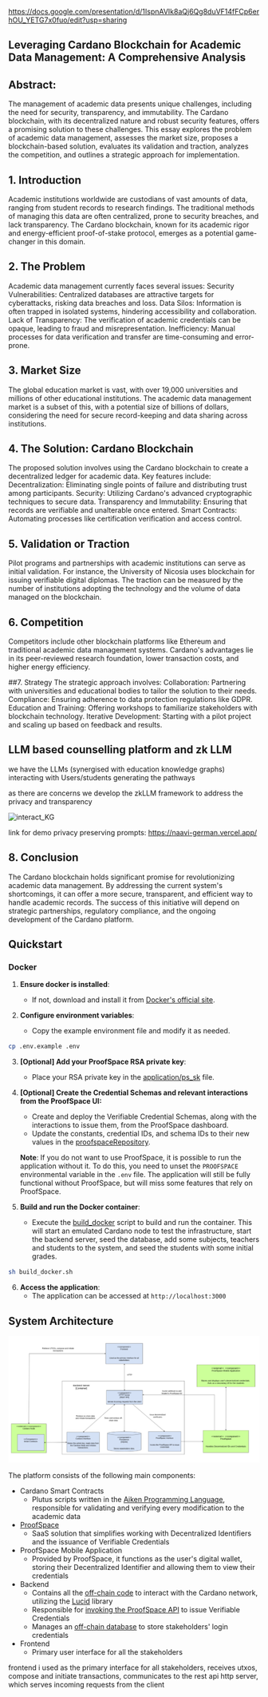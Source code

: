 https://docs.google.com/presentation/d/1IspnAVIk8aQj6Qg8duVF14fFCp6erhOU_YETG7x0fuo/edit?usp=sharing

## Leveraging Cardano Blockchain for Academic Data Management: A Comprehensive Analysis ##

## Abstract:
The management of academic data presents unique challenges, including the need for security, transparency, and immutability. The Cardano blockchain, with its decentralized nature and robust security features, offers a promising solution to these challenges. This essay explores the problem of academic data management, assesses the market size, proposes a blockchain-based solution, evaluates its validation and traction, analyzes the competition, and outlines a strategic approach for implementation.

## 1. Introduction
Academic institutions worldwide are custodians of vast amounts of data, ranging from student records to research findings. The traditional methods of managing this data are often centralized, prone to security breaches, and lack transparency. The Cardano blockchain, known for its academic rigor and energy-efficient proof-of-stake protocol, emerges as a potential game-changer in this domain.

## 2. The Problem
Academic data management currently faces several issues:
Security Vulnerabilities: Centralized databases are attractive targets for cyberattacks, risking data breaches and loss.
Data Silos: Information is often trapped in isolated systems, hindering accessibility and collaboration.
Lack of Transparency: The verification of academic credentials can be opaque, leading to fraud and misrepresentation.
Inefficiency: Manual processes for data verification and transfer are time-consuming and error-prone.

## 3. Market Size
The global education market is vast, with over 19,000 universities and millions of other educational institutions. The academic data management market is a subset of this, with a potential size of billions of dollars, considering the need for secure record-keeping and data sharing across institutions.

## 4. The Solution: Cardano Blockchain
The proposed solution involves using the Cardano blockchain to create a decentralized ledger for academic data. Key features include:
Decentralization: Eliminating single points of failure and distributing trust among participants.
Security: Utilizing Cardano's advanced cryptographic techniques to secure data.
Transparency and Immutability: Ensuring that records are verifiable and unalterable once entered.
Smart Contracts: Automating processes like certification verification and access control.

## 5. Validation or Traction
Pilot programs and partnerships with academic institutions can serve as initial validation. For instance, the University of Nicosia uses blockchain for issuing verifiable digital diplomas. The traction can be measured by the number of institutions adopting the technology and the volume of data managed on the blockchain.

## 6. Competition
Competitors include other blockchain platforms like Ethereum and traditional academic data management systems. Cardano's advantages lie in its peer-reviewed research foundation, lower transaction costs, and higher energy efficiency.

##7. Strategy
The strategic approach involves:
Collaboration: Partnering with universities and educational bodies to tailor the solution to their needs.
Compliance: Ensuring adherence to data protection regulations like GDPR.
Education and Training: Offering workshops to familiarize stakeholders with blockchain technology.
Iterative Development: Starting with a pilot project and scaling up based on feedback and results.

## LLM based counselling platform and zk LLM

we have the LLMs (synergised with education knowledge graphs) interacting with Users/students generating the pathways

as there are concerns we develop the zkLLM framework to address the privacy and transparency

![](./images/llm_interact.png?raw=true "interact_KG")

link for demo privacy preserving prompts: https://naavi-german.vercel.app/

## 8. Conclusion
The Cardano blockchain holds significant promise for revolutionizing academic data management. By addressing the current system's shortcomings, it can offer a more secure, transparent, and efficient way to handle academic records. The success of this initiative will depend on strategic partnerships, regulatory compliance, and the ongoing development of the Cardano platform.

## Quickstart

### Docker
1. **Ensure docker is installed**:
    - If not, download and install it from [Docker's official site](https://www.docker.com/).

2. **Configure environment variables**:
    - Copy the example environment file and modify it as needed.
```bash
cp .env.example .env
```

3. **[Optional] Add your ProofSpace RSA private key**:
    - Place your RSA private key in the [application/ps_sk](application/ps_sk) file.

4. **[Optional] Create the Credential Schemas and relevant interactions from the ProofSpace UI:**
    - Create and deploy the Verifiable Credential Schemas, along with the interactions to issue them, from the ProofSpace dashboard. 
    - Update the constants, credential IDs, and schema IDs to their new values in the [proofspaceRepository](application/src/database/proofspaceRepository.js).

    **Note**: If you do not want to use ProofSpace, it is possible to run the application without it. To do this, you need to unset the `PROOFSPACE` environmental variable in the `.env` file. The application will still be fully functional without ProofSpace, but will miss some features that rely on ProofSpace.
5. **Build and run the Docker container**:
    - Execute the [build_docker](build_docker.sh) script to build and run the container. This will start an emulated Cardano node to test the infrastructure, start the backend server, seed the database, add some subjects, teachers and students to the system, and seed the students with some initial grades.
```bash
sh build_docker.sh
```
6. **Access the application**:
    - The application can be accessed at `http://localhost:3000`

## System Architecture

![Alt Components](./images/system_arch.png?raw=true "Title")

The platform consists of the following main components:

- Cardano Smart Contracts
    - Plutus scripts written in the [Aiken Programming Language](https://aiken-lang.org/), responsible for validating and verifying every modification to the academic data
- [ProofSpace](https://www.proofspace.id/)
    - SaaS solution that simplifies working with Decentralized Identifiers and the issuance of Verifiable Credentials
- ProofSpace Mobile Application
    - Provided by ProofSpace, it functions as the user's digital wallet, storing their Decentralized Identifier and allowing them to view their credentials
- Backend
    - Contains all the [off-chain code](application/src/database/cardanoRepository.js) to interact with the Cardano network, utilizing the [Lucid](https://lucid.spacebudz.io/) library
    - Responsible for [invoking the ProofSpace API](application/src/database/proofspaceRepository.js) to issue Verifiable Credentials
    - Manages an [off-chain database](application/src/models) to store stakeholders' login credentials
- Frontend
    - Primary user interface for all the stakeholders

frontend i used as the primary interface for all stakeholders, receives utxos, compose and initiate transactions, communicates to the rest api http server, which serves incoming requests from the client